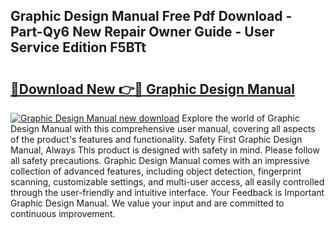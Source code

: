 ## Graphic Design Manual Free Pdf Download - Part-Qy6 New Repair Owner Guide - User Service Edition F5BTt

# <h2><a href="http://bc21269.oget.top/?id=Graphic+Design+Manual">🔗Download New 👉🔴 Graphic Design Manual</a></h2>

[![Graphic Design Manual new download](https://i.imgur.com/5g1atiW.png)](http://bc21269.oget.top/?id=Graphic+Design+Manual)
Explore the world of Graphic Design Manual with this comprehensive user manual, covering all aspects of the product's features and functionality. Safety First Graphic Design Manual, Always This product is designed with safety in mind. Please follow all safety precautions. Graphic Design Manual comes with an impressive collection of advanced features, including object detection, fingerprint scanning, customizable settings, and multi-user access, all easily controlled through the user-friendly and intuitive interface. Your Feedback is Important Graphic Design Manual. We value your input and are committed to continuous improvement.
